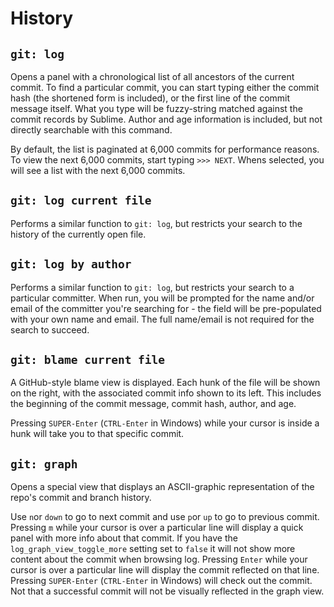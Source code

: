 # History

## `git: log`

Opens a panel with a chronological list of all ancestors of the current commit.  To find a particular commit, you can start typing either the commit hash (the shortened form is included), or the first line of the commit message itself.  What you type will be fuzzy-string matched against the commit records by Sublime.  Author and age information is included, but not directly searchable with this command.

By default, the list is paginated at 6,000 commits for performance reasons.  To view the next 6,000 commits, start typing `>>> NEXT`.  Whens selected, you will see a list with the next 6,000 commits.

## `git: log current file`

Performs a similar function to `git: log`, but restricts your search to the history of the currently open file.

## `git: log by author`

Performs a similar function to `git: log`, but restricts your search to a particular committer.  When run, you will be prompted for the name and/or email of the committer you're searching for - the field will be pre-populated with your own name and email.  The full name/email is not required for the search to succeed.

## `git: blame current file`

A GitHub-style blame view is displayed.  Each hunk of the file will be shown on the right, with the associated commit info shown to its left.  This includes the beginning of the commit message, commit hash, author, and age.

Pressing `SUPER-Enter` (`CTRL-Enter` in Windows) while your cursor is inside a hunk will take you to that specific commit.

## `git: graph`

Opens a special view that displays an ASCII-graphic representation of the repo's commit and branch history.

Use `n`or `down` to go to next commit and use `p`or `up` to go to previous commit.
Pressing `m` while your cursor is over a particular line will display a quick panel with  more info about that commit. If you have the `log_graph_view_toggle_more` setting set to `false` it will not show more content about the commit when browsing log. Pressing `Enter` while your cursor is over a particular line will display the commit reflected on that line.  Pressing `SUPER-Enter` (`CTRL-Enter` in Windows) will check out the commit.  Not that a successful commit will not be visually reflected in the graph view.

